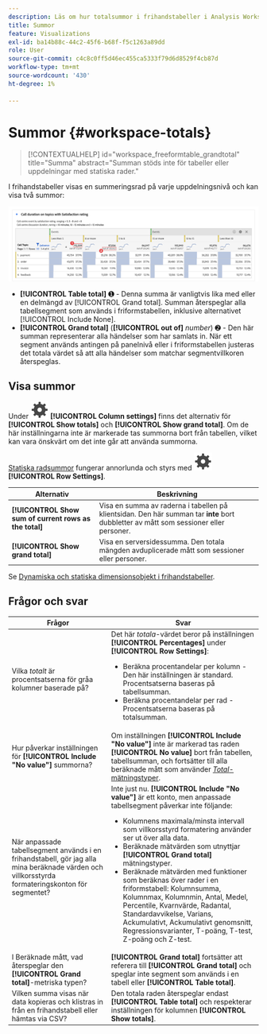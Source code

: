```yaml
---
description: Läs om hur totalsummor i frihandstabeller i Analysis Workspace beräknas.
title: Summor
feature: Visualizations
exl-id: ba14b88c-44c2-45f6-b68f-f5c1263a89dd
role: User
source-git-commit: c4c8c0ff5d46ec455ca5333f79d6d8529f4cb87d
workflow-type: tm+mt
source-wordcount: '430'
ht-degree: 1%

---
```


# Summor {#workspace-totals}

>[!CONTEXTUALHELP]
>id="workspace_freeformtable_grandtotal"
>title="Summa"
>abstract="Summan stöds inte för tabeller eller uppdelningar med statiska rader."


I frihandstabeller visas en summeringsrad på varje uppdelningsnivå och kan visa två summor:

![Friformstabell som visar totalsumman och tabellsumman.](assets/total-row.png)

* **[!UICONTROL Table total]** ➊ - Denna summa är vanligtvis lika med eller en delmängd av [!UICONTROL Grand total]. Summan återspeglar alla tabellsegment som används i friformstabellen, inklusive alternativet [!UICONTROL Include None].
* **[!UICONTROL Grand total]** (**[!UICONTROL out of]** *number*) ➋ - Den här summan representerar alla händelser som har samlats in. När ett segment används antingen på panelnivå eller i friformstabellen justeras det totala värdet så att alla händelser som matchar segmentvillkoren återspeglas.




## Visa summor

Under ![Inställning](/help/assets/icons/Setting.svg) **[!UICONTROL Column settings]** finns det alternativ för **[!UICONTROL Show totals]** och **[!UICONTROL Show grand total]**. Om de här inställningarna inte är markerade tas summorna bort från tabellen, vilket kan vara önskvärt om det inte går att använda summorna.


[Statiska radsummor](/help/analysis-workspace/visualizations/freeform-table/column-row-settings/manual-vs-dynamic-rows.md) fungerar annorlunda och styrs med ![Inställning](/help/assets/icons/Setting.svg) **[!UICONTROL Row Settings]**.

| Alternativ | Beskrivning |
|---|---|
| **[!UICONTROL Show sum of current rows as the total]** | Visa en summa av raderna i tabellen på klientsidan. Den här summan tar **inte** bort dubbletter av mått som sessioner eller personer. |
| **[!UICONTROL Show grand total]** | Visa en serversidessumma. Den totala mängden avduplicerade mått som sessioner eller personer. |

Se [Dynamiska och statiska dimensionsobjekt i frihandstabeller](column-row-settings/manual-vs-dynamic-rows.md).


## Frågor och svar

| Frågor | Svar |
|---|---|
| Vilka *totalt* är procentsatserna för gråa kolumner baserade på? | Det här *totala*-värdet beror på inställningen **[!UICONTROL Percentages]** under **[!UICONTROL Row Settings]**:<ul><li>Beräkna procentandelar per kolumn - Den här inställningen är standard. Procentsatserna baseras på tabellsumman.</li><li>Beräkna procentandelar per rad - Procentsatserna baseras på totalsumman.</li></ul> |
| Hur påverkar inställningen för **[!UICONTROL Include "No value"]** summorna? | Om inställningen **[!UICONTROL Include "No value"]** inte är markerad tas raden **[!UICONTROL No value]** bort från tabellen, tabellsumman, och fortsätter till alla beräknade mått som använder [*Total*-mätningstyper](/help/components/calc-metrics/cm-workflow/m-metric-type-alloc.md). |
| När anpassade tabellsegment används i en frihandstabell, gör jag alla mina beräknade värden och villkorsstyrda formateringskonton för segmentet? | Inte just nu. **[!UICONTROL Include "No value"]** är ett konto, men anpassade tabellsegment påverkar inte följande:<ul><li>Kolumnens maximala/minsta intervall som villkorsstyrd formatering använder ser ut över alla data.</li><li>Beräknade mätvärden som utnyttjar **[!UICONTROL Grand total]** mätningstyper.</li><li>Beräknade mätvärden med funktioner som beräknas över rader i en friformstabell: Kolumnsumma, Kolumnmax, Kolumnmin, Antal, Medel, Percentile, Kvarnvärde, Radantal, Standardavvikelse, Varians, Ackumulativt, Ackumulativt genomsnitt, Regressionsvarianter, T-poäng, T-test, Z-poäng och Z-test.</li></ul> |
| I Beräknade mått, vad återspeglar den **[!UICONTROL Grand total]**-metriska typen? | **[!UICONTROL Grand total]** fortsätter att referera till **[!UICONTROL Grand total]** och speglar inte segment som används i en tabell eller **[!UICONTROL Table total]**. |
| Vilken summa visas när data kopieras och klistras in från en frihandstabell eller hämtas via CSV? | Den totala raden återspeglar endast **[!UICONTROL Table total]** och respekterar inställningen för kolumnen **[!UICONTROL Show totals]**. |
